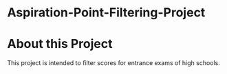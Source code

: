 # Aspiration-Point-Filtering-Project

# About this Project
This project is intended to filter scores for entrance exams of high schools.
